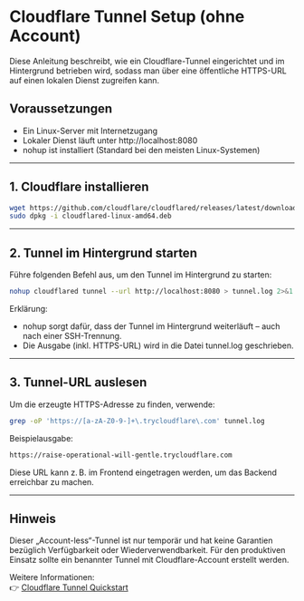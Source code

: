 # Cloudflare Tunnel Setup (ohne Account)

Diese Anleitung beschreibt, wie ein Cloudflare-Tunnel eingerichtet und im Hintergrund betrieben wird, sodass man über eine öffentliche HTTPS-URL auf einen lokalen Dienst zugreifen kann.

## Voraussetzungen

- Ein Linux-Server mit Internetzugang
- Lokaler Dienst läuft unter http://localhost:8080
- nohup ist installiert (Standard bei den meisten Linux-Systemen)

---

## 1. Cloudflare installieren

```bash
wget https://github.com/cloudflare/cloudflared/releases/latest/download/cloudflared-linux-amd64.deb
sudo dpkg -i cloudflared-linux-amd64.deb
```

---

## 2. Tunnel im Hintergrund starten

Führe folgenden Befehl aus, um den Tunnel im Hintergrund zu starten:

```bash
nohup cloudflared tunnel --url http://localhost:8080 > tunnel.log 2>&1 &
```

Erklärung:
- nohup sorgt dafür, dass der Tunnel im Hintergrund weiterläuft – auch nach einer SSH-Trennung.
- Die Ausgabe (inkl. HTTPS-URL) wird in die Datei tunnel.log geschrieben.

---

## 3. Tunnel-URL auslesen

Um die erzeugte HTTPS-Adresse zu finden, verwende:

```bash
grep -oP 'https://[a-zA-Z0-9-]+\.trycloudflare\.com' tunnel.log
```

Beispielausgabe:
```bash
https://raise-operational-will-gentle.trycloudflare.com
```

Diese URL kann z. B. im Frontend eingetragen werden, um das Backend erreichbar zu machen.

---

## Hinweis

Dieser „Account-less“-Tunnel ist nur temporär und hat keine Garantien bezüglich Verfügbarkeit oder Wiederverwendbarkeit. Für den produktiven Einsatz sollte ein benannter Tunnel mit Cloudflare-Account erstellt werden.

Weitere Informationen:  
👉 [Cloudflare Tunnel Quickstart](https://developers.cloudflare.com/cloudflare-one/connections/connect-apps/)